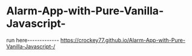 # Alarm-App-with-Pure-Vanilla-Javascript-
run here-------------
https://crockey77.github.io/Alarm-App-with-Pure-Vanilla-Javascript-/
